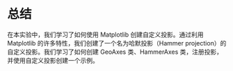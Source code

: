# 总结

在本实验中，我们学习了如何使用 Matplotlib 创建自定义投影。通过利用 Matplotlib 的许多特性，我们创建了一个名为哈默投影（Hammer projection）的自定义投影。我们学习了如何创建 GeoAxes 类、HammerAxes 类，注册投影，并使用自定义投影创建一个示例。

